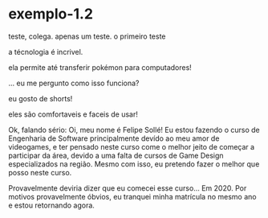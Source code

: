 # exemplo-1.2
teste, colega. apenas um teste. o primeiro teste

a técnologia é incrivel.

ela permite até transferir pokémon para computadores!

... eu me pergunto como isso funciona?

eu gosto de shorts!

eles são comfortaveis e faceis de usar!


Ok, falando sério: Oi, meu nome é Felipe Sollé! Eu estou fazendo o curso de Engenharia de Software principalmente devído ao meu amor de videogames, e ter pensado neste curso come o melhor jeito de começar a participar da área, devido a uma falta de cursos de Game Design especializados na região. Mesmo com isso, eu pretendo fazer o melhor que posso neste curso.

Provavelmente deviria dizer que eu comecei esse curso... Em 2020. Por motivos provavelmente óbvios, eu tranquei minha matrícula no mesmo ano e estou retornando agora.

